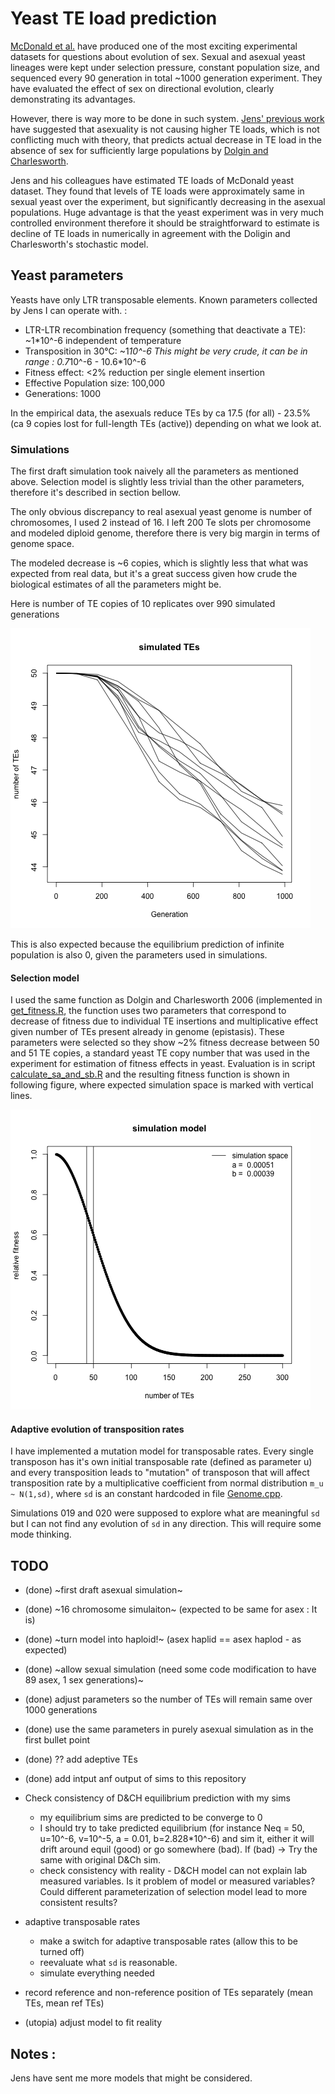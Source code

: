# Yeast TE load prediction

[McDonald et al.](www.nature.com/doifinder/10.1038/nature17143) have produced one of the most exciting experimental datasets for questions about evolution of sex. Sexual and asexual yeast lineages were kept under selection pressure, constant population size, and sequenced every 90 generation in total ~1000 generation experiment. They have evaluated the effect of sex on directional evolution, clearly demonstrating its advantages.

However, there is way more to be done in such system. [Jens' previous work](https://doi.org/10.1093/molbev/msv261) have suggested that asexuality is not causing higher TE loads, which is not conflicting much with theory, that predicts actual decrease in TE load in the absence of sex for sufficiently large populations by [Dolgin and Charlesworth](https://dx.doi.org/10.1534%2Fgenetics.106.060434).

Jens and his colleagues have estimated TE loads of McDonald yeast dataset. They found that levels of TE loads were approximately same in sexual yeast over the experiment, but significantly decreasing in the asexual populations. Huge advantage is that the yeast experiment was in very much controlled environment therefore it should be straightforward to estimate is decline of TE loads in numerically in agreement with the Doligin and Charlesworth's stochastic model.

## Yeast parameters

Yeasts have only LTR transposable elements. Known parameters collected by Jens I can operate with. :

- LTR-LTR recombination frequency (something that deactivate a TE): ~1*10^-6 independent of temperature
- Transposition in 30°C: ~1*10^-6 This might be very crude, it can be in range : 0.7*10^-6 - 10.6*10^-6
- Fitness effect: <2% reduction per single element insertion
- Effective Population size: 100,000
- Generations: 1000

In the empirical data, the asexuals reduce TEs by ca 17.5 (for all) - 23.5% (ca 9 copies lost for full-length TEs (active)) depending on what we look at.

### Simulations

The first draft simulation took naively all the parameters as mentioned above. Selection model is slightly less trivial than the other parameters, therefore it's described in section bellow.

The only obvious discrepancy to real asexual yeast genome is number of chromosomes, I used 2 instead of 16. I left 200 Te slots per chromosome and modeled diploid genome, therefore there is very big margin in terms of genome space.

The modeled decrease is ~6 copies, which is slightly less that what was expected from real data, but it's a great success given how crude the biological estimates of all the parameters might be.

Here is number of TE copies of 10 replicates over 990 simulated generations

![sim_1](figures/sim_2ch_literature_pars.png)

This is also expected because the equilibrium prediction of infinite population is also 0, given the parameters used in simulations.

#### Selection model

I used the same function as Dolgin and Charlesworth 2006 (implemented in [get_fitness.R](scripts/get_fitness.R), the function uses two parameters that correspond to decrease of fitness due to individual TE insertions and multiplicative effect given number of TEs present already in genome (epistasis). These parameters were selected so they show ~2% fitness decrease between 50 and 51 TE copies, a standard yeast TE copy number that was used in the experiment for estimation of fitness effects in yeast. Evaluation is in script [calculate_sa_and_sb.R](scripts/calculate_sa_and_sb.R) and the resulting fitness function is shown in following figure, where expected simulation space is marked with vertical lines.

![fitness_function](figures/default_fitness_function.png)

#### Adaptive evolution of transposition rates

I have implemented a mutation model for transposable rates. Every single transposon has it's own initial transposable rate (defined as parameter u) and every transposition leads to "mutation" of transposon that will affect transposition rate by a multiplicative coefficient from normal distribution `m_u ~ N(1,sd)`, where `sd` is an constant hardcoded in file [Genome.cpp](src/Genome.cpp).

Simulations 019 and 020 were supposed to explore what are meaningful `sd` but I can not find any evolution of `sd` in any direction. This will require some mode thinking.

## TODO

- (done) ~first draft asexual simulation~
- (done) ~16 chromosome simulaiton~ (expected to be same for asex : It is)
- (done) ~turn model into haploid!~ (asex haplid == asex haplod - as expected)
- (done) ~allow sexual simulation (need some code modification to have 89 asex, 1 sex  generations)~
- (done) adjust parameters so the number of TEs will remain same over 1000 generations
- (done) use the same parameters in purely asexual simulation as in the first bullet point
- (done) ?? add adeptive TEs
- (done) add intput anf output of sims to this repository

- Check consistency of D&CH equilibrium prediction with my sims
   - my equilibrium sims are predicted to be converge to 0
   - I should try to take predicted equilibrium (for instance Neq = 50, u=10^-6, v=10^-5, a = 0.01, b=2.828*10^-6) and sim it, either it will drift around equil (good) or go somewhere (bad). If (bad) -> Try the same with original D&Ch sim.
   - check consistency with reality - D&CH model can not explain lab measured variables. Is it problem of model or measured variables? Could different parameterization of selection model lead to more consistent results?
- adaptive transposable rates
   - make a switch for adaptive transposable rates (allow this to be turned off)
   - reevaluate what `sd` is reasonable.
   - simulate everything needed
- record reference and non-reference position of TEs separately (mean TEs, mean ref TEs)
- (utopia) adjust model to fit reality


## Notes :

Jens have sent me more models that might be considered.
